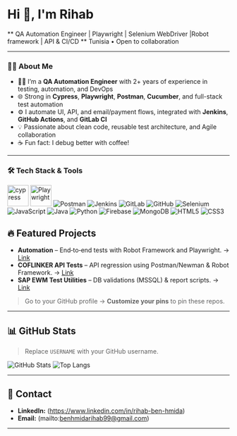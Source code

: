 # Hi 👋, I'm Rihab

** QA Automation Engineer | Playwright | Selenium WebDriver |Robot framework | API & CI/CD **
Tunisia • Open to collaboration

---
### 💁‍♀️ About Me

- 👩‍💻 I’m a **QA Automation Engineer** with 2+ years of experience in testing, automation, and DevOps
- 🌐 Strong in **Cypress**, **Playwright**, **Postman**, **Cucumber**, and full-stack test automation
- ⚙️ I automate UI, API, and email/payment flows, integrated with **Jenkins**, **GitHub Actions**, and **GitLab CI**
- 💡 Passionate about clean code, reusable test architecture, and Agile collaboration
- ☕ Fun fact: I debug better with coffee!

---

### 🛠 Tech Stack & Tools

<p align="left">
  <!-- QA Tools -->
  <img src="https://assets.streamlinehq.com/image/private/w_300,h_300,ar_1/f_auto/v1/icons/3/cypress-icon-moigrz5nimpd7rsob0bisu.png/cypress-icon-pg9bdlubveoefqouilbg.png?_a=DATAdtAAZAA0" title="cypress" width="48" height="48"/>
  <img src="https://playwright.dev/img/playwright-logo.svg" width="48" height="48" title="Playwright"/>
  <img src="https://img.icons8.com/external-tal-revivo-shadow-tal-revivo/48/null/external-postman-is-the-only-complete-api-development-environment-logo-shadow-tal-revivo.png" title="Postman"/>
  <img src="https://img.icons8.com/color/48/jenkins.png" title="Jenkins"/>
  <img src="https://img.icons8.com/color/48/000000/gitlab.png" title="GitLab"/>
  <img src="https://img.icons8.com/color/48/000000/github.png" title="GitHub"/>
  <img src="https://img.icons8.com/color/48/selenium-test-automation.png" title="Selenium"/>
  <img src="https://img.icons8.com/color/48/000000/javascript.png" title="JavaScript"/>
  <img src="https://img.icons8.com/?size=48&id=13679&format=png&color=000000" title="Java"/>
  <img src="https://img.icons8.com/color/48/000000/python.png" title="Python"/>
  <img src="https://img.icons8.com/color/48/firebase.png" title="Firebase"/>
  <img src="https://img.icons8.com/color/48/mongodb.png" title="MongoDB"/>
  <img src="https://img.icons8.com/color/48/000000/html-5.png" title="HTML5"/>
  <img src="https://img.icons8.com/color/48/000000/css3.png" title="CSS3"/>

</p>

## 🔥 Featured Projects

* **Automation** – End‑to‑end tests with Robot Framework and Playwright. → [Link](https://github.com/USERNAME/REPO)
* **COFLINKER API Tests** – API regression using Postman/Newman & Robot Framework. → [Link](https://github.com/USERNAME/REPO)
* **SAP EWM Test Utilities** – DB validations (MSSQL) & report scripts. → [Link](https://github.com/USERNAME/REPO)

> Go to your GitHub profile → **Customize your pins** to pin these repos.

---

## 📊 GitHub Stats

> Replace `USERNAME` with your GitHub username.

![GitHub Stats](https://github-readme-stats.vercel.app/api?username=USERNAME\&show_icons=true)
![Top Langs](https://github-readme-stats.vercel.app/api/top-langs/?username=USERNAME\&layout=compact)

---

## 📨 Contact

* **LinkedIn:** (https://www.linkedin.com/in/rihab-ben-hmida)
* **Email:** (mailto:benhmidarihab99@gmail.com)

---



